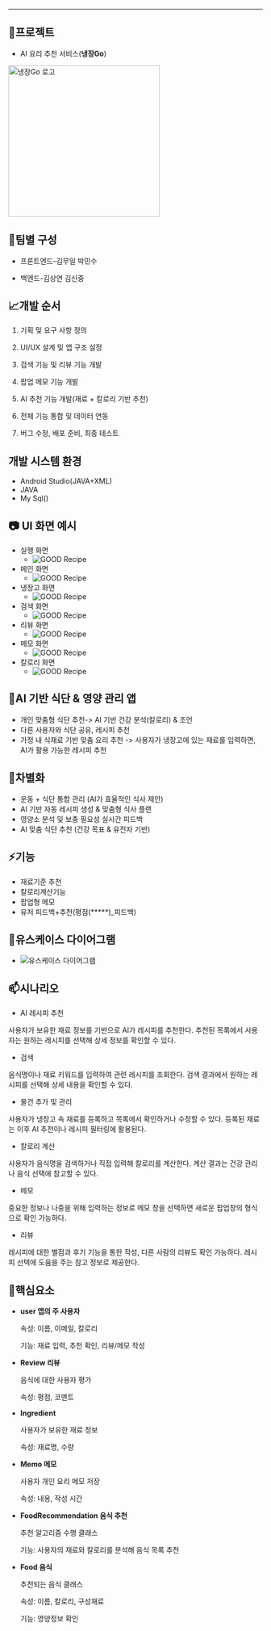 ---
 ## 📱프로젝트
* AI 요리 추천 서비스(**냉장Go**)
<img src="./logo.png" alt="냉장Go 로고" width="300"/>
  
## 👯팀별 구성
* 프론트엔드-김무일 박민수

* 백엔드-김상연 김신중

  
## 📈개발 순서

1. 기획 및 요구 사항 정의

2. UI/UX 설계 및 앱 구조 설정

3. 검색 기능 및 리뷰 기능 개발

4. 팝업 메모 기능 개발

5. AI 추천 기능 개발(재료 + 칼로리 기반 추천)

6. 전체 기능 통합 및 데이터 연동

7. 버그 수정, 배포 준비, 최종 테스트

## 개발 시스템 환경
- Android Studio(JAVA+XML)
- JAVA
- My Sql()

## 📷 UI 화면 예시
* 실행 화면
     * ![GOOD Recipe](./Phone01.png)
* 메인 화면
     * ![GOOD Recipe](./GOOD%20RECIPE.png)
* 냉장고 화면
     * ![GOOD Recipe](./GOOD%20RECIPE.png)
* 검색 화면
     * ![GOOD Recipe](./GOOD%20RECIPE.png)
* 리뷰 화면
     * ![GOOD Recipe](./GOOD%20RECIPE.png)
* 메모 화면
     * ![GOOD Recipe](./GOOD%20RECIPE.png)
* 칼로리 화면
     * ![GOOD Recipe](./GOOD%20RECIPE.png)

## 🧠AI 기반 식단 & 영양 관리 앱
- 개인 맞춤형 식단 추천-> AI 기반 건강 분석(칼로리) & 조언
- 다른 사용자와 식단 공유, 레시피 추천
- 가정 내 식재료 기반 맞춤 요리 추천 -> 사용자가 냉장고에 있는 재료를 입력하면, AI가 활용 가능한 레시피 추천

## 🤔차별화
* 운동 + 식단 통합 관리 (AI가 효율적인 식사 제안)
* AI 기반 자동 레시피 생성 & 맞춤형 식사 플랜
* 영양소 분석 및 보충 필요성 실시간 피드백
* AI 맞춤 식단 추천 (건강 목표 & 유전자 기반)

## ⚡기능
* 재료기준 추천
* 칼로리계산기능
* 팝업형 메모
* 유저 피드백+추천(평점(*****)_피드백)

## 🌱유스케이스 다이어그램
* ![유스케이스 다이어그램](./use_case.png)

## 📫시나리오
* AI 레시피 추천

사용자가 보유한 재료 정보를 기반으로 AI가 레시피를 추천한다. 추천된 목록에서 사용자는 원하는 레시피를 선택해 상세 정보를 확인할 수 있다.

* 검색

음식명이나 재료 키워드를 입력하여 관련 레시피를  조회한다. 검색 결과에서 원하는 레시피를 선택해 상세 내용을 확인할 수 있다.

* 물건 추가 및 관리

사용자가 냉장고 속 재료를 등록하고 목록에서 확인하거나 수정할 수 있다. 등록된 재료는 이후 AI 추천이나 레시피 필터링에 활용된다.

* 칼로리 계산

사용자가 음식명을 검색하거나 직접 입력해 칼로리를 계산한다. 계산 결과는 건강 관리나 음식 선택에 참고할 수 있다.

* 메모

중요한 정보나 나중을 위해 입력하는 정보로 메모 창을 선택하면 새로운 팝업창의 형식으로 확인 가능하다.

* 리뷰

레시피에 대한 별점과 후기 기능을 통한 작성, 다른 사람의 리뷰도 확인 가능하다. 레시피 선택에 도움을 주는 참고 정보로 제공한다.

## 🔭핵심요소
* **user 앱의 주 사용자**

  속성: 이름, 이메일, 칼로리

  기능: 재료 입력, 추천 확인, 리뷰/메모 작성

* **Review 리뷰**

  음식에 대한 사용자 평가

  속성: 평점, 코멘트

* **Ingredient**

  사용자가 보유한 재료 정보

  속성: 재료명, 수량

* **Memo 메모**

  사용자 개인 요리 메모 저장

  속성: 내용, 작성 시간

* **FoodRecommendation 음식 추천**

  추천 알고리즘 수행 클래스

  기능: 사용자의 재료와 칼로리를 분석해 음식 목록 추천

* **Food 음식**

  추천되는 음식 클래스

  속성: 이름, 칼로리, 구성재료

  기능: 영양정보 확인






